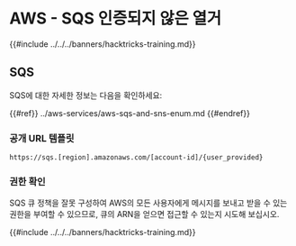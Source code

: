 # AWS - SQS 인증되지 않은 열거

{{#include ../../../banners/hacktricks-training.md}}

## SQS

SQS에 대한 자세한 정보는 다음을 확인하세요:

{{#ref}}
../aws-services/aws-sqs-and-sns-enum.md
{{#endref}}

### 공개 URL 템플릿
```
https://sqs.[region].amazonaws.com/[account-id]/{user_provided}
```
### 권한 확인

SQS 큐 정책을 잘못 구성하여 AWS의 모든 사용자에게 메시지를 보내고 받을 수 있는 권한을 부여할 수 있으므로, 큐의 ARN을 얻으면 접근할 수 있는지 시도해 보십시오.

{{#include ../../../banners/hacktricks-training.md}}
